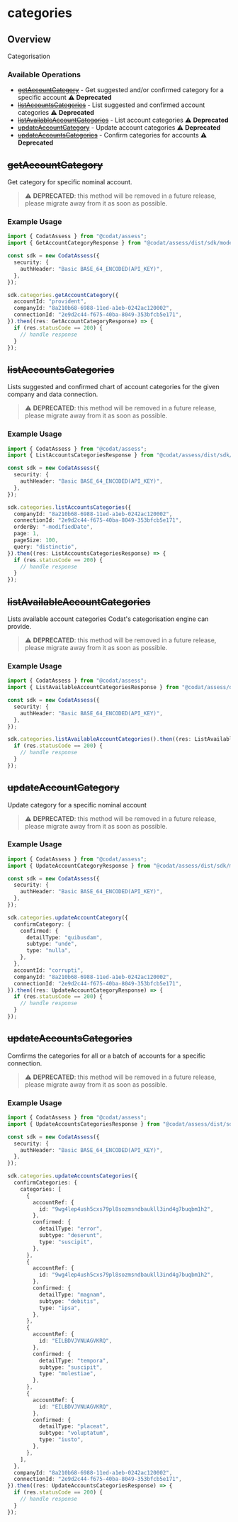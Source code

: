 # categories

## Overview

Categorisation

### Available Operations

* [~~getAccountCategory~~](#getaccountcategory) - Get suggested and/or confirmed category for a specific account :warning: **Deprecated**
* [~~listAccountsCategories~~](#listaccountscategories) - List suggested and confirmed account categories :warning: **Deprecated**
* [~~listAvailableAccountCategories~~](#listavailableaccountcategories) - List account categories :warning: **Deprecated**
* [~~updateAccountCategory~~](#updateaccountcategory) - Update account categories :warning: **Deprecated**
* [~~updateAccountsCategories~~](#updateaccountscategories) - Confirm categories for accounts :warning: **Deprecated**

## ~~getAccountCategory~~

Get category for specific nominal account.

> :warning: **DEPRECATED**: this method will be removed in a future release, please migrate away from it as soon as possible.

### Example Usage

```typescript
import { CodatAssess } from "@codat/assess";
import { GetAccountCategoryResponse } from "@codat/assess/dist/sdk/models/operations";

const sdk = new CodatAssess({
  security: {
    authHeader: "Basic BASE_64_ENCODED(API_KEY)",
  },
});

sdk.categories.getAccountCategory({
  accountId: "provident",
  companyId: "8a210b68-6988-11ed-a1eb-0242ac120002",
  connectionId: "2e9d2c44-f675-40ba-8049-353bfcb5e171",
}).then((res: GetAccountCategoryResponse) => {
  if (res.statusCode == 200) {
    // handle response
  }
});
```

## ~~listAccountsCategories~~

Lists suggested and confirmed chart of account categories for the given company and data connection.

> :warning: **DEPRECATED**: this method will be removed in a future release, please migrate away from it as soon as possible.

### Example Usage

```typescript
import { CodatAssess } from "@codat/assess";
import { ListAccountsCategoriesResponse } from "@codat/assess/dist/sdk/models/operations";

const sdk = new CodatAssess({
  security: {
    authHeader: "Basic BASE_64_ENCODED(API_KEY)",
  },
});

sdk.categories.listAccountsCategories({
  companyId: "8a210b68-6988-11ed-a1eb-0242ac120002",
  connectionId: "2e9d2c44-f675-40ba-8049-353bfcb5e171",
  orderBy: "-modifiedDate",
  page: 1,
  pageSize: 100,
  query: "distinctio",
}).then((res: ListAccountsCategoriesResponse) => {
  if (res.statusCode == 200) {
    // handle response
  }
});
```

## ~~listAvailableAccountCategories~~

Lists available account categories Codat's categorisation engine can provide. 

> :warning: **DEPRECATED**: this method will be removed in a future release, please migrate away from it as soon as possible.

### Example Usage

```typescript
import { CodatAssess } from "@codat/assess";
import { ListAvailableAccountCategoriesResponse } from "@codat/assess/dist/sdk/models/operations";

const sdk = new CodatAssess({
  security: {
    authHeader: "Basic BASE_64_ENCODED(API_KEY)",
  },
});

sdk.categories.listAvailableAccountCategories().then((res: ListAvailableAccountCategoriesResponse) => {
  if (res.statusCode == 200) {
    // handle response
  }
});
```

## ~~updateAccountCategory~~

Update category for a specific nominal account

> :warning: **DEPRECATED**: this method will be removed in a future release, please migrate away from it as soon as possible.

### Example Usage

```typescript
import { CodatAssess } from "@codat/assess";
import { UpdateAccountCategoryResponse } from "@codat/assess/dist/sdk/models/operations";

const sdk = new CodatAssess({
  security: {
    authHeader: "Basic BASE_64_ENCODED(API_KEY)",
  },
});

sdk.categories.updateAccountCategory({
  confirmCategory: {
    confirmed: {
      detailType: "quibusdam",
      subtype: "unde",
      type: "nulla",
    },
  },
  accountId: "corrupti",
  companyId: "8a210b68-6988-11ed-a1eb-0242ac120002",
  connectionId: "2e9d2c44-f675-40ba-8049-353bfcb5e171",
}).then((res: UpdateAccountCategoryResponse) => {
  if (res.statusCode == 200) {
    // handle response
  }
});
```

## ~~updateAccountsCategories~~

Comfirms the categories for all or a batch of accounts for a specific connection.

> :warning: **DEPRECATED**: this method will be removed in a future release, please migrate away from it as soon as possible.

### Example Usage

```typescript
import { CodatAssess } from "@codat/assess";
import { UpdateAccountsCategoriesResponse } from "@codat/assess/dist/sdk/models/operations";

const sdk = new CodatAssess({
  security: {
    authHeader: "Basic BASE_64_ENCODED(API_KEY)",
  },
});

sdk.categories.updateAccountsCategories({
  confirmCategories: {
    categories: [
      {
        accountRef: {
          id: "9wg4lep4ush5cxs79pl8sozmsndbaukll3ind4g7buqbm1h2",
        },
        confirmed: {
          detailType: "error",
          subtype: "deserunt",
          type: "suscipit",
        },
      },
      {
        accountRef: {
          id: "9wg4lep4ush5cxs79pl8sozmsndbaukll3ind4g7buqbm1h2",
        },
        confirmed: {
          detailType: "magnam",
          subtype: "debitis",
          type: "ipsa",
        },
      },
      {
        accountRef: {
          id: "EILBDVJVNUAGVKRQ",
        },
        confirmed: {
          detailType: "tempora",
          subtype: "suscipit",
          type: "molestiae",
        },
      },
      {
        accountRef: {
          id: "EILBDVJVNUAGVKRQ",
        },
        confirmed: {
          detailType: "placeat",
          subtype: "voluptatum",
          type: "iusto",
        },
      },
    ],
  },
  companyId: "8a210b68-6988-11ed-a1eb-0242ac120002",
  connectionId: "2e9d2c44-f675-40ba-8049-353bfcb5e171",
}).then((res: UpdateAccountsCategoriesResponse) => {
  if (res.statusCode == 200) {
    // handle response
  }
});
```
